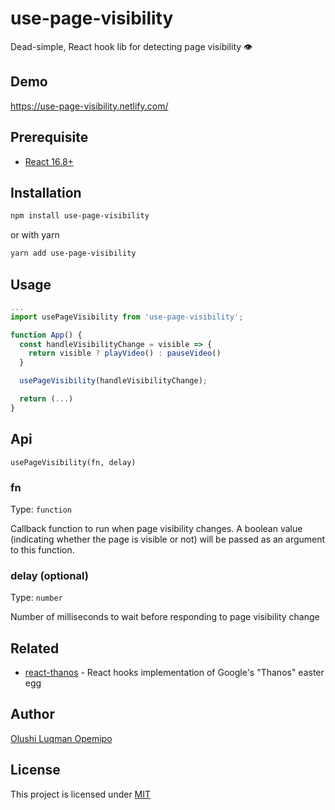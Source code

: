 # use-page-visibility

Dead-simple, React hook lib for detecting page visibility 👁️

## Demo
https://use-page-visibility.netlify.com/

## Prerequisite

- [React 16.8+](https://reactjs.org/blog/2019/02/06/react-v16.8.0.html)

## Installation

```bash
npm install use-page-visibility
```

or with yarn

```bash
yarn add use-page-visibility
```

## Usage

```jsx
...
import usePageVisibility from 'use-page-visibility';

function App() {
  const handleVisibilityChange = visible => {
    return visible ? playVideo() : pauseVideo()
  }

  usePageVisibility(handleVisibilityChange); 

  return (...)
}
```

## Api

`usePageVisibility(fn, delay)`

### fn

Type: `function`

Callback function to run when page visibility changes. A boolean value (indicating whether the page is visible or not) will be passed as an argument to this function.

### delay (optional)

Type: `number`

Number of milliseconds to wait before responding to page visibility change

## Related

- [react-thanos](https://github.com/codeshifu/react-thanos) - React hooks implementation of Google's "Thanos" easter egg

## Author

[Olushi Luqman Opemipo](https://twitter.com/codeshifu)

## License

This project is licensed under [MIT](https://github.com/codeshifu/use-page-visibility/blob/master/LICENSE)
